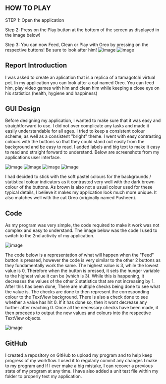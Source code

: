 HOW TO PLAY
-
STEP 1: Open the application

Step 2: Press on the Play button at the bottom of the screen as displayed in the image below!

Step 3: You can now Feed, Clean or Play with Oreo by pressing on the respective buttons! Be sure to look after him!
![image](https://github.com/marcelsnyman/Assignment2_ST10435686/assets/164025078/fcd1c440-1179-4ed6-a5bc-c31c78928537)
![image](https://github.com/marcelsnyman/Assignment2_ST10435686/assets/164025078/a249c6de-5617-402d-94e4-9dc25b38c528)

Report Introduction
-
I was asked to create an aplication that is a replica of a tamagotchi virtual pet. In my application you can look after a cat named Oreo. You can feed him, play video games with him and clean him while keeping a close eye on his statistics (health, hygiene
and happiness)

GUI Design
-
Before designing my application, I wanted to make sure that it was easy and straightforward to use. I did not over complicate any tasks and made it easily understandable for all ages.
I tried to keep a consistent colour scheme, as well as a consistent "bright" theme. I went with easy contrasting colours with the buttons so that they could stand out easily from the
background and be easy to read. I added labels and big text to make it easy to read and straight forward to understand. Below are screenshots from my applications user interface.

 
![image](https://github.com/marcelsnyman/Assignment2_ST10435686/assets/164025078/e3eabb43-05bd-4ac0-bd68-3139cc7e9ec1)
![image](https://github.com/marcelsnyman/Assignment2_ST10435686/assets/164025078/25aa94bf-7107-4b3d-896c-221e8d8f55cd)
![image](https://github.com/marcelsnyman/Assignment2_ST10435686/assets/164025078/5cd7025d-1b24-4487-a195-46e50fed961e)
![image](https://github.com/marcelsnyman/Assignment2_ST10435686/assets/164025078/7c063cd5-8961-42bc-917c-a401bb6f6027)

I had decided to stick with the soft pastel colours for the backgrounds / statistical colour indicators as it contrasted very well with the dark brown colour of the buttons.
As brown is also not a usual colour used for these typical details, I believe it makes my application look much more unique. It also matches well with the cat Oreo (originally named Pusheen).

Code
-
As my program was very simple, the code required to make it work was not complex and easy to understand. The image below was the code I used to switch to the 2nd activity of my
application.

![image](https://github.com/marcelsnyman/Assignment2_ST10435686/assets/164025078/4276581a-a4cf-427e-8042-bda443bc6e3d)

The code below is a representation of what will happen when the "Feed" button is pressed, however the code is very similar to the other 2 buttons as they fundamentally work the same.
The highest value is 3, while the lowest value is 0, Therefore when the button is pressed, it sets the hunger variable to the highest value it can be (which is 3). While this is happening,
it decreases the values of the other 2 statistics that are not increasing by 1. After this has been done, There are multiple checks being done to see what the value is. The checks are done to then
represent the corresponding colour to the TextView background. There is also a check done to see whether a value has hit 0. If it has done so, then it wont decrease any further after reaching 0. Once
all the necessary checks have been made, it then proceeds to output the new values and colours into the respective TextView objects.

![image](https://github.com/marcelsnyman/Assignment2_ST10435686/assets/164025078/a42015ac-b716-41fa-8542-6273bc8f662f)


GitHub
-
I created a repository on GitHub to upload my program and to help keep progress of my workflow. I used it to regularly commit any changes 
I make to my program and If I ever make a big mistake, I can recover a previous state of my program at any time. I have also added a unit test
file within my folder to properly test my application.

